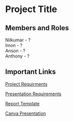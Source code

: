 Project Title
===

## Members and Roles
Nilkumar - ?  
Imon - ?  
Anson - ?  
Anthony - ?  

## Important Links
[Project Requirments](https://docs.google.com/document/d/1oBM3nC7UdYr9dFuM8mmsSMdrxYwGK9iLdY6pp5VE5LM/edit)

[Presentation Requirements](https://docs.google.com/document/d/1_hQ8IYvY5wRk-BI2yH0qnN69mCaolju5Or93JjT4AZo/edit)

[Report Template](https://docs.google.com/document/d/1MjTleBsMLIZRmfYNdH9Gbezybo2AzecvpiGA03yW72Y/edit)

[Canva Presentation](https://www.canva.com/design/DAEraxhKG6U/share/preview?token=zkQOKJS5eAQXanlnflH5jg&role=EDITOR&utm_content=DAEraxhKG6U&utm_campaign=designshare&utm_medium=link&utm_source=sharebutton)



